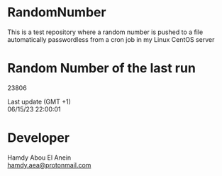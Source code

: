 # RandomNumber    
This is a test repository where a random number is pushed to a file automatically passwordless from a cron job in my Linux CentOS server    
# Random Number of the last run   
23806
      
Last update (GMT +1)    
06/15/23 22:00:01
# Developer    
Hamdy Abou El Anein   
hamdy.aea@protonmail.com
